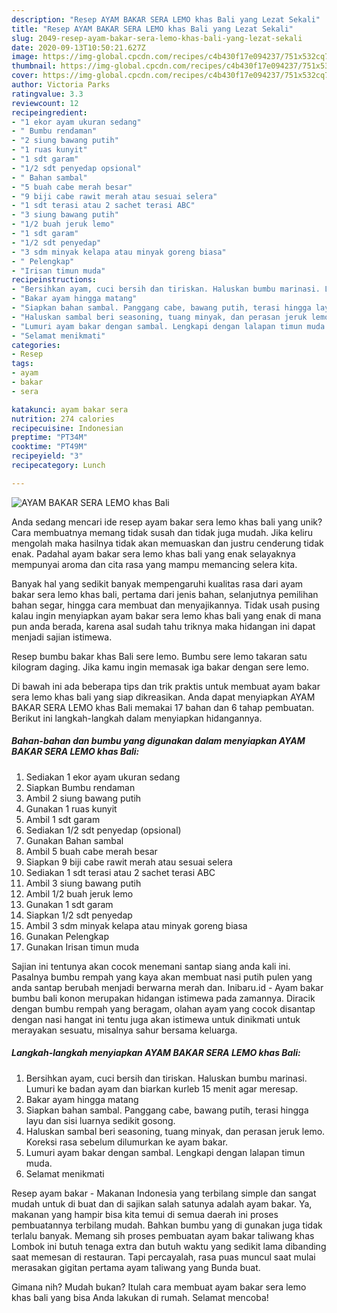 ```yaml
---
description: "Resep AYAM BAKAR SERA LEMO khas Bali yang Lezat Sekali"
title: "Resep AYAM BAKAR SERA LEMO khas Bali yang Lezat Sekali"
slug: 2049-resep-ayam-bakar-sera-lemo-khas-bali-yang-lezat-sekali
date: 2020-09-13T10:50:21.627Z
image: https://img-global.cpcdn.com/recipes/c4b430f17e094237/751x532cq70/ayam-bakar-sera-lemo-khas-bali-foto-resep-utama.jpg
thumbnail: https://img-global.cpcdn.com/recipes/c4b430f17e094237/751x532cq70/ayam-bakar-sera-lemo-khas-bali-foto-resep-utama.jpg
cover: https://img-global.cpcdn.com/recipes/c4b430f17e094237/751x532cq70/ayam-bakar-sera-lemo-khas-bali-foto-resep-utama.jpg
author: Victoria Parks
ratingvalue: 3.3
reviewcount: 12
recipeingredient:
- "1 ekor ayam ukuran sedang"
- " Bumbu rendaman"
- "2 siung bawang putih"
- "1 ruas kunyit"
- "1 sdt garam"
- "1/2 sdt penyedap opsional"
- " Bahan sambal"
- "5 buah cabe merah besar"
- "9 biji cabe rawit merah atau sesuai selera"
- "1 sdt terasi atau 2 sachet terasi ABC"
- "3 siung bawang putih"
- "1/2 buah jeruk lemo"
- "1 sdt garam"
- "1/2 sdt penyedap"
- "3 sdm minyak kelapa atau minyak goreng biasa"
- " Pelengkap"
- "Irisan timun muda"
recipeinstructions:
- "Bersihkan ayam, cuci bersih dan tiriskan. Haluskan bumbu marinasi. Lumuri ke badan ayam dan biarkan kurleb 15 menit agar meresap."
- "Bakar ayam hingga matang"
- "Siapkan bahan sambal. Panggang cabe, bawang putih, terasi hingga layu dan sisi luarnya sedikit gosong."
- "Haluskan sambal beri seasoning, tuang minyak, dan perasan jeruk lemo. Koreksi rasa sebelum dilumurkan ke ayam bakar."
- "Lumuri ayam bakar dengan sambal. Lengkapi dengan lalapan timun muda."
- "Selamat menikmati"
categories:
- Resep
tags:
- ayam
- bakar
- sera

katakunci: ayam bakar sera 
nutrition: 274 calories
recipecuisine: Indonesian
preptime: "PT34M"
cooktime: "PT49M"
recipeyield: "3"
recipecategory: Lunch

---
```



![AYAM BAKAR SERA LEMO khas Bali](https://img-global.cpcdn.com/recipes/c4b430f17e094237/751x532cq70/ayam-bakar-sera-lemo-khas-bali-foto-resep-utama.jpg)

Anda sedang mencari ide resep ayam bakar sera lemo khas bali yang unik? Cara membuatnya memang tidak susah dan tidak juga mudah. Jika keliru mengolah maka hasilnya tidak akan memuaskan dan justru cenderung tidak enak. Padahal ayam bakar sera lemo khas bali yang enak selayaknya mempunyai aroma dan cita rasa yang mampu memancing selera kita.

Banyak hal yang sedikit banyak mempengaruhi kualitas rasa dari ayam bakar sera lemo khas bali, pertama dari jenis bahan, selanjutnya pemilihan bahan segar, hingga cara membuat dan menyajikannya. Tidak usah pusing kalau ingin menyiapkan ayam bakar sera lemo khas bali yang enak di mana pun anda berada, karena asal sudah tahu triknya maka hidangan ini dapat menjadi sajian istimewa.

Resep bumbu bakar khas Bali sere lemo. Bumbu sere lemo takaran satu kilogram daging. Jika kamu ingin memasak iga bakar dengan sere lemo.


Di bawah ini ada beberapa tips dan trik praktis untuk membuat ayam bakar sera lemo khas bali yang siap dikreasikan. Anda dapat menyiapkan AYAM BAKAR SERA LEMO khas Bali memakai 17 bahan dan 6 tahap pembuatan. Berikut ini langkah-langkah dalam menyiapkan hidangannya.

<!--inarticleads1-->

##### Bahan-bahan dan bumbu yang digunakan dalam menyiapkan AYAM BAKAR SERA LEMO khas Bali:

1. Sediakan 1 ekor ayam ukuran sedang
1. Siapkan  Bumbu rendaman
1. Ambil 2 siung bawang putih
1. Gunakan 1 ruas kunyit
1. Ambil 1 sdt garam
1. Sediakan 1/2 sdt penyedap (opsional)
1. Gunakan  Bahan sambal
1. Ambil 5 buah cabe merah besar
1. Siapkan 9 biji cabe rawit merah atau sesuai selera
1. Sediakan 1 sdt terasi atau 2 sachet terasi ABC
1. Ambil 3 siung bawang putih
1. Ambil 1/2 buah jeruk lemo
1. Gunakan 1 sdt garam
1. Siapkan 1/2 sdt penyedap
1. Ambil 3 sdm minyak kelapa atau minyak goreng biasa
1. Gunakan  Pelengkap
1. Gunakan Irisan timun muda


Sajian ini tentunya akan cocok menemani santap siang anda kali ini. Pasalnya bumbu rempah yang kaya akan membuat nasi putih pulen yang anda santap berubah menjadi berwarna merah dan. Inibaru.id - Ayam bakar bumbu bali konon merupakan hidangan istimewa pada zamannya. Diracik dengan bumbu rempah yang beragam, olahan ayam yang cocok disantap dengan nasi hangat ini tentu juga akan istimewa untuk dinikmati untuk merayakan sesuatu, misalnya sahur bersama keluarga. 

<!--inarticleads2-->

##### Langkah-langkah menyiapkan AYAM BAKAR SERA LEMO khas Bali:

1. Bersihkan ayam, cuci bersih dan tiriskan. Haluskan bumbu marinasi. Lumuri ke badan ayam dan biarkan kurleb 15 menit agar meresap.
1. Bakar ayam hingga matang
1. Siapkan bahan sambal. Panggang cabe, bawang putih, terasi hingga layu dan sisi luarnya sedikit gosong.
1. Haluskan sambal beri seasoning, tuang minyak, dan perasan jeruk lemo. Koreksi rasa sebelum dilumurkan ke ayam bakar.
1. Lumuri ayam bakar dengan sambal. Lengkapi dengan lalapan timun muda.
1. Selamat menikmati


Resep ayam bakar - Makanan Indonesia yang terbilang simple dan sangat mudah untuk di buat dan di sajikan salah satunya adalah ayam bakar. Ya, makanan yang hampir bisa kita temui di semua daerah ini proses pembuatannya terbilang mudah. Bahkan bumbu yang di gunakan juga tidak terlalu banyak. Memang sih proses pembuatan ayam bakar taliwang khas Lombok ini butuh tenaga extra dan butuh waktu yang sedikit lama dibanding saat memesan di restauran. Tapi percayalah, rasa puas muncul saat mulai merasakan gigitan pertama ayam taliwang yang Bunda buat. 

Gimana nih? Mudah bukan? Itulah cara membuat ayam bakar sera lemo khas bali yang bisa Anda lakukan di rumah. Selamat mencoba!
